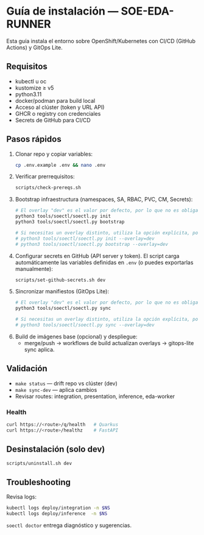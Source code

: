 # Guía de instalación — SOE-EDA-RUNNER

Esta guía instala el entorno sobre OpenShift/Kubernetes con CI/CD (GitHub Actions) y GitOps Lite.

## Requisitos
- kubectl u oc
- kustomize ≥ v5
- python3.11
- docker/podman para build local
- Acceso al clúster (token y URL API)
- GHCR o registry con credenciales
- Secrets de GitHub para CI/CD

## Pasos rápidos
1. Clonar repo y copiar variables:
   ```bash
   cp .env.example .env && nano .env
   ```
2. Verificar prerrequisitos:
   ```bash
   scripts/check-prereqs.sh
   ```
3. Bootstrap infraestructura (namespaces, SA, RBAC, PVC, CM, Secrets):
   ```bash
   # El overlay "dev" es el valor por defecto, por lo que no es obligatorio pasarlo.
   python3 tools/soectl/soectl.py init
   python3 tools/soectl/soectl.py bootstrap

   # Si necesitas un overlay distinto, utiliza la opción explícita, por ejemplo:
   # python3 tools/soectl/soectl.py init --overlay=dev
   # python3 tools/soectl/soectl.py bootstrap --overlay=dev
   ```
4. Configurar secrets en GitHub (API server y token). El script carga automáticamente
   las variables definidas en `.env` (o puedes exportarlas manualmente):
   ```bash
   scripts/set-github-secrets.sh dev
   ```
5. Sincronizar manifiestos (GitOps Lite):
   ```bash
   # El overlay "dev" es el valor por defecto, por lo que no es obligatorio pasarlo.
   python3 tools/soectl/soectl.py sync

   # Si necesitas un overlay distinto, utiliza la opción explícita, por ejemplo:
   # python3 tools/soectl/soectl.py sync --overlay=dev
   ```
6. Build de imágenes base (opcional) y despliegue:
   - merge/push → workflows de build actualizan overlays → gitops-lite sync aplica.

## Validación
- `make status` — drift repo vs clúster (dev)
- `make sync-dev` — aplica cambios
- Revisar routes: integration, presentation, inference, eda-worker

### Health
```bash
curl https://<route>/q/health   # Quarkus
curl https://<route>/healthz    # FastAPI
```

## Desinstalación (solo dev)
```bash
scripts/uninstall.sh dev
```

## Troubleshooting
Revisa logs:
```bash
kubectl logs deploy/integration -n $NS
kubectl logs deploy/inference  -n $NS
```

`soectl doctor` entrega diagnóstico y sugerencias.
